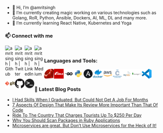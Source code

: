 - 👋 Hi, I’m @amritsingh
- 👀 I’m currently creating magic working on various technologies such as Golang, RoR, Python, Ansible, Dockers, AI, ML, DL and many more.
- 🌱 I’m currently learning React Native, Kubernetes and Yoga
<!---
- 💞️ I’m looking to collaborate on ...
--->
### 📫 Connect with me
[<img align="left" alt="amritsingh | Github" width="32px" src="https://cdn.jsdelivr.net/npm/simple-icons@v5/icons/github.svg" />][github]
[<img align="left" alt="amritsingh | Twitter" width="32px" src="https://cdn.jsdelivr.net/npm/simple-icons@v5/icons/twitter.svg" />][twitter]
[<img align="left" alt="amritsingh | LinkedIn" width="32px" src="https://cdn.jsdelivr.net/npm/simple-icons@v5/icons/linkedin.svg" />][linkedin]
[<img align="left" alt="amritsingh | Medium" width="32px" src="https://cdn.jsdelivr.net/npm/simple-icons@v5/icons/medium.svg" />][medium]

<!--- At [github](https://github.com/amritsingh/)
     - I write on [medium](https://singhamrit.medium.com/)
     - Connect on [LinkedIn](https://www.linkedin.com/in/amrits/)--->

<!---
amritsingh/amritsingh is a ✨ special ✨ repository because its `README.md` (this file) appears on your GitHub profile.
You can click the Preview link to take a look at your changes.
--->

<br />


### Languages and Tools:

<img align="left" alt="Ruby" width="32px" src="https://raw.githubusercontent.com/github/explore/80688e429a7d4ef2fca1e82350fe8e3517d3494d/topics/ruby/ruby.png" />
<img align="left" alt="Ruby on Rails" width="32px" src="https://raw.githubusercontent.com/github/explore/80688e429a7d4ef2fca1e82350fe8e3517d3494d/topics/rails/rails.png" />
<img align="left" alt="Golang" width="32px" src="https://raw.githubusercontent.com/github/explore/80688e429a7d4ef2fca1e82350fe8e3517d3494d/topics/go/go.png" />
<img align="left" alt="Python" width="32px" src="https://raw.githubusercontent.com/github/explore/80688e429a7d4ef2fca1e82350fe8e3517d3494d/topics/python/python.png" />
<img align="left" alt="Ansible" width="32px" src="https://raw.githubusercontent.com/github/explore/80688e429a7d4ef2fca1e82350fe8e3517d3494d/topics/ansible/ansible.png" />
<img align="left" alt="Docker" width="32px" src="https://raw.githubusercontent.com/github/explore/80688e429a7d4ef2fca1e82350fe8e3517d3494d/topics/docker/docker.png" />
<img align="left" alt="AWS" width="32px" src="https://raw.githubusercontent.com/github/explore/fbceb94436312b6dacde68d122a5b9c7d11f9524/topics/aws/aws.png" />
<img align="left" alt="C" width="32px" src="https://raw.githubusercontent.com/github/explore/80688e429a7d4ef2fca1e82350fe8e3517d3494d/topics/c/c.png"/>
<img align="left" alt="MySQL" width="32px" src="https://raw.githubusercontent.com/github/explore/80688e429a7d4ef2fca1e82350fe8e3517d3494d/topics/mysql/mysql.png" />
<img align="left" alt="MongoDB" width="32px" src="https://raw.githubusercontent.com/github/explore/80688e429a7d4ef2fca1e82350fe8e3517d3494d/topics/mongodb/mongodb.png" />
<img align="left" alt="Visual Studio Code" width="32px" src="https://raw.githubusercontent.com/github/explore/80688e429a7d4ef2fca1e82350fe8e3517d3494d/topics/visual-studio-code/visual-studio-code.png" />
<img align="left" alt="Git" width="32px" src="https://raw.githubusercontent.com/github/explore/80688e429a7d4ef2fca1e82350fe8e3517d3494d/topics/git/git.png" />
<img align="left" alt="GitHub" width="32px" src="https://raw.githubusercontent.com/github/explore/78df643247d429f6cc873026c0622819ad797942/topics/github/github.png" />
<img align="left" alt="Terminal" width="32px" src="https://raw.githubusercontent.com/github/explore/80688e429a7d4ef2fca1e82350fe8e3517d3494d/topics/terminal/terminal.png" />


<br />
<br />

### 📕 Latest Blog Posts

<!-- BLOG-POST-LIST:START -->
- [I Had Skills When I Graduated, But Could Not Get A Job For Months](https://medium.com/illumination/i-had-skills-when-i-graduated-but-could-not-get-a-job-for-months-3fca053454f3?source=rss-30594823f191------2)
- [7 Aspects Of Design That Make Its Review More Important Than That Of Code](https://levelup.gitconnected.com/7-aspects-of-design-that-make-its-review-more-important-than-that-of-code-51d36a546373?source=rss-30594823f191------2)
- [Ride To The Country That Charges Tourists Up To $250 Per Day](https://byrslf.co/ride-to-the-country-that-charges-tourists-up-to-250-per-day-4e8f5c7bb743?source=rss-30594823f191------2)
- [Why You Should Scan Packages in Ruby Applications](https://levelup.gitconnected.com/why-you-should-scan-packages-in-ruby-applications-327dd8324f05?source=rss-30594823f191------2)
- [Microservices are great. But Don’t Use Microservices for the Heck of It!](https://levelup.gitconnected.com/microservices-are-great-but-dont-use-microservices-for-the-heck-of-it-12d8ed75550a?source=rss-30594823f191------2)
<!-- BLOG-POST-LIST:END -->

<br />

[github]: https://github.com/amritsingh/
[twitter]: https://twitter.com/_amrit_
[medium]: https://singhamrit.medium.com/
[linkedin]: https://linkedin.com/in/amrits


